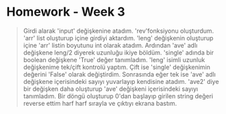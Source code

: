 # Homework - Week 3

> Girdi alarak 'input'  değişkenine atadım. 'rev'fonksiyonu oluşturdum. 'arr'  list oluşturup içine girdiyi aktardım. 'leng'  değişkenin oluşturup içine 'arr' listin boyutunu int olarak atadım. Ardından 'ave' adlı değişkene leng/2 diyerek uzunluğu ikiye böldüm. 'single' adında bir boolean değişkene 'True' değer tanımladım. 'leng' isimli uzunluk değişkenime tek/çift kontrolü yaptım. Çift ise 'single' değişkenimin değerini 'False' olarak değiştirdim. Sonrasında eğer tek ise 'ave' adlı değişkene içerisindeki sayıyı yuvarlayıp kendisine atadım. 'ave2' diye bir değişken daha oluşturup 'ave' değişkeni içerisindeki sayıyı tanımladım. Bir döngü oluşturup 0'dan başlayıp girilen string değeri reverse ettim harf harf sırayla ve çıktıyı ekrana bastım.
